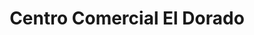 ---
title: "Centro Comercial El Dorado"
url: /caracas/centro-comercial-el-dorado/
shop: Einkaufszentrum
---
